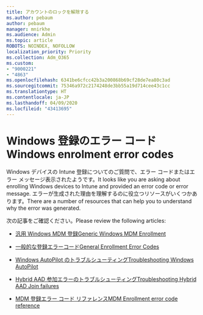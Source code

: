 ```yaml
---
title: アカウントのロックを解除する
ms.author: pebaum
author: pebaum
manager: mnirkhe
ms.audience: Admin
ms.topic: article
ROBOTS: NOINDEX, NOFOLLOW
localization_priority: Priority
ms.collection: Adm_O365
ms.custom:
- "9000221"
- "4863"
ms.openlocfilehash: 6341be6cfcc42b3a200868b69cf28de7ea80c3ad
ms.sourcegitcommit: 75346a972c2174248de3bb55a19d714cee43c1cc
ms.translationtype: HT
ms.contentlocale: ja-JP
ms.lasthandoff: 04/09/2020
ms.locfileid: "43413695"
---
```

# <a name="windows-enrolment-error-codes"></a><span data-ttu-id="a789c-102">Windows 登録のエラー コード</span><span class="sxs-lookup"><span data-stu-id="a789c-102">Windows enrolment error codes</span></span>

<span data-ttu-id="a789c-103">Windows デバイスの Intune 登録についてのご質問で、エラー コードまたはエラー メッセージ表示されたようです。</span><span class="sxs-lookup"><span data-stu-id="a789c-103">It looks like you are asking about enrolling Windows devices to Intune and provided an error code or error message.</span></span> <span data-ttu-id="a789c-104">エラーが生成された理由を理解するのに役立つリソースがいくつかあります。</span><span class="sxs-lookup"><span data-stu-id="a789c-104">There are a number of resources that can help you to understand why the error was generated.</span></span>
 
<span data-ttu-id="a789c-105">次の記事をご確認ください。</span><span class="sxs-lookup"><span data-stu-id="a789c-105">Please review the following articles:</span></span>

- [<span data-ttu-id="a789c-106">汎用 Windows MDM 登録</span><span class="sxs-lookup"><span data-stu-id="a789c-106">Generic Windows MDM Enrollment</span></span>](https://docs.microsoft.com/mem/intune/enrollment/troubleshoot-windows-enrollment-errors)

- [<span data-ttu-id="a789c-107">一般的な登録エラーコード</span><span class="sxs-lookup"><span data-stu-id="a789c-107">General Enrollment Error Codes</span></span>](https://docs.microsoft.com/mem/intune/enrollment/troubleshoot-device-enrollment-in-intune#general-enrollment-error-codes)

- [<span data-ttu-id="a789c-108">Windows AutoPilot のトラブルシューティング</span><span class="sxs-lookup"><span data-stu-id="a789c-108">Troubleshooting Windows AutoPilot</span></span>](https://docs.microsoft.com/windows/deployment/windows-autopilot/troubleshooting)

- [<span data-ttu-id="a789c-109">Hybrid AAD 参加エラーのトラブルシューティング</span><span class="sxs-lookup"><span data-stu-id="a789c-109">Troubleshooting Hybrid AAD Join failures</span></span>](https://docs.microsoft.com/azure/active-directory/devices/troubleshoot-hybrid-join-windows-current)

- [<span data-ttu-id="a789c-110">MDM 登録エラー コード リファレンス</span><span class="sxs-lookup"><span data-stu-id="a789c-110">MDM Enrollment error code reference</span></span>](https://docs.microsoft.com/windows/win32/mdmreg/mdm-registration-constants)
